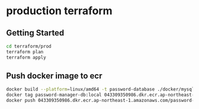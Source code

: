 # production terraform

## Getting Started

```bash
cd terraform/prod
terraform plan
terraform apply
```

## Push docker image to ecr

```bash
docker build --platform=linux/amd64 -t password-database ./docker/mysql
docker tag password-manager-db:local 043309350986.dkr.ecr.ap-northeast-1.amazonaws.com/password-manager-db:latest
docker push 043309350986.dkr.ecr.ap-northeast-1.amazonaws.com/password-manager-db:latest
```

